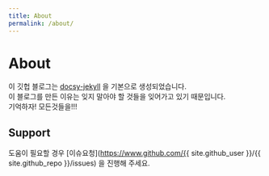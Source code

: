 ```yaml
---
title: About
permalink: /about/
---
```


# About

이 깃헙 블로그는 [docsy-jekyll](https://vsoch.github.com/docsy-jekyll/) 을 기본으로 생성되었습니다.  
이 블로그를 만든 이유는 잊지 말아야 할 것들을 잊어가고 있기 때문입니다.  
기억하자! 모든것들을!!!

## Support

도움이 필요할 경우 [이슈요청](https://www.github.com/{{ site.github_user }}/{{ site.github_repo }}/issues) 을 진행해 주세요.


